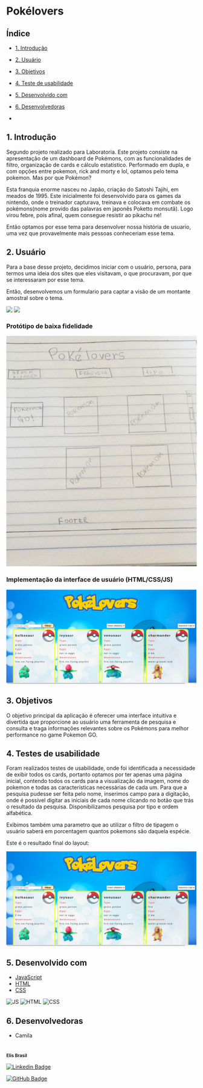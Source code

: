 # Pokélovers

## Índice

* [1. Introdução](#1-Introdução)
* [2. Usuário](#2-Usuário)
* [3. Objetivos](#3-objetivos)
* [4. Teste de usabilidade](#4-teste-de-usabilidade)
* [5. Desenvolvido com](#5-desenvolvido-com)
* [6. Desenvolvedoras](#6-desenvolvedoras)

*

## 1. Introdução

Segundo projeto realizado para Laboratoria. Este projeto consiste na apresentação de um dashboard de Pokémons, com as funcionalidades
de filtro, organização de cards e cálculo estatistico. Performado em dupla, e com opções entre pokemon, rick and morty e lol, optamos pelo tema pokemon. Mas por que Pokémon?

Esta franquia enorme nasceu no Japão, criação do Satoshi Tajihi, em meados de 1995. Este
inicialmente foi desenvolvido para os games da nintendo, onde o treinador capturava, treinava e colocava em combate os pokémons(nome provido das palavras em japonês Poketto monsutã). Logo virou febre, pois afinal, quem consegue resistir ao pikachu né! 

Então optamos por esse tema para desenvolver nossa história de usuario, uma vez que provavelmente mais pessoas conheceriam esse tema.

## 2. Usuário

Para a base desse projeto, decidimos iniciar com o usuário, persona, para termos uma ideia dos sites que eles visitavam, o que procuravam, por que se interessaram por esse tema.

Então, desenvolvemos um formulario para captar a visão de um montante amostral sobre o tema.

![](img/imgForm.png)
![](img/imgForm2.png)

### Protótipo de baixa fidelidade

![](img/prototipo.png)

### Implementação da interface de usuário (HTML/CSS/JS)

![](img/interface.png)

## 3. Objetivos 

O objetivo principal da aplicação é oferecer uma interface intuitiva e divertida que proporcione ao usuário uma ferramenta de pesquisa e consulta e traga informações relevantes sobre os Pokémons para melhor performance no game Pokemon GO.


## 4. Testes de usabilidade

Foram realizados testes de usabilidade, onde foi identificada a necessidade de exibir todos os cards, portanto optamos por ter apenas uma página inicial, contendo todos os cards para a visualização da imagem, nome do pokemon e todas as características necessárias de cada um.
Para que a pesquisa pudesse ser feita pelo nome, inserimos campo para a digitação, onde é possível digitar as iniciais de cada nome clicando no botão que trás o resultado da pesquisa. Disponibilizamos pesquisa por tipo e ordem alfabética.

Exibimos também uma parametro que ao utilizar o filtro de tipagem o usuário saberá em porcentagem quantos pokemons são daquela espécie.

Este é o resultado final do layout:

![](img/interface.png)

## 5. Desenvolvido com

* [JavaScript](https://developer.mozilla.org/pt-BR/docs/Web/JavaScript)
* [HTML](https://developer.mozilla.org/pt-BR/docs/Glossary/HTML)
* [CSS](https://developer.mozilla.org/pt-BR/docs/Web/CSS)

![JS](https://img.shields.io/badge/JAVASCRIPT-ECMAScript%202018-yellow)
![HTML](https://img.shields.io/badge/HTML-5-blue)
![CSS](https://img.shields.io/badge/CSS-3-red)

## 6. Desenvolvedoras

  * Camila 
  
 <img  style="border-radius: 50%;" src="https://trello-members.s3.amazonaws.com/5f2016fa61b72f2f43291e33/014299053b1f879e01fd511b01695e77/original.png" width="100px;" alt=""/>
 <br />
 <sub><b>Elis Brasil</b></sub> 

 [![Linkedin Badge](https://img.shields.io/badge/-Elis-blue?style=flat-square&logo=Linkedin&logoColor=white&link=https://www.linkedin.com/in/brasil-elis/)](https://www.linkedin.com/in/brasil-elis/) 

 [![GitHub Badge](https://img.shields.io/github/followers/Elis-ctrl?label=Elis&style=social)](https://github.com/Elis-ctrl)

